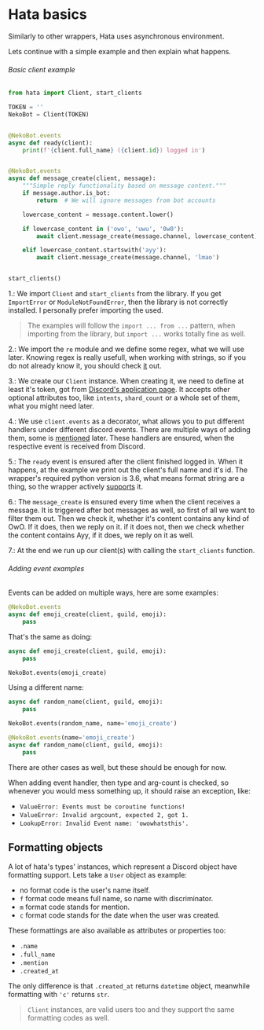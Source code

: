 # Hata basics

Similarly to other wrappers, Hata uses asynchronous environment.

Lets continue with a simple example and then explain what happens.

###### Basic client example

```py
from hata import Client, start_clients

TOKEN = ''
NekoBot = Client(TOKEN)


@NekoBot.events
async def ready(client):
    print(f'{client.full_name} ({client.id}) logged in')


@NekoBot.events
async def message_create(client, message):
    """Simple reply functionality based on message content."""
    if message.author.is_bot:
        return  # We will ignore messages from bot accounts

    lowercase_content = message.content.lower()

    if lowercase_content in ('owo', 'uwu', '0w0'):
        await client.message_create(message.channel, lowercase_content)

    elif lowercase_content.startswith('ayy'):
        await client.message_create(message.channel, 'lmao')


start_clients()

```

1.: We import `Client` and `start_clients` from the library. If you get
`ImportError` or `ModuleNotFoundError`, then the library is not correctly
installed. I personally prefer importing the used.

> The examples will follow the `import ... from ...` pattern, when importing
> from the library, but `import ...` works totally fine as well.

2.:  We import the `re` module and we define some regex, what we will use
later. Knowing regex is really usefull, when working with strings, so if you
do not already know it, you should check 
[it](https://docs.python.org/3/library/re.html) out.

3.: We create our `Client` instance. When creating it, we need to define at
least it's token, got from
[Discord's application page](https://discordapp.com/developers/applications).
It accepts other optional attributes too, like `intents`, `shard_count` or
a whole set of them, what you might need later.

4.: We use `client.events` as a decorator, what allows you to put different
handlers under different discord events. There are multiple ways of adding
them, some is [mentioned](#Adding-event-examples) later. These handlers are
ensured, when the respective event is received from Discord.

5.: The `ready` event is ensured after the client finished logged in. When it
happens, at the example we print out the client's full name and it's id. The
wrapper's required python version is 3.6, what means format string are a thing,
so the wrapper actively [supports](#Formatting-objects) it.

6.: The `message_create` is ensured every time when the client receives a
message. It is triggered after bot messages as well, so first of all we want
to filter them out. Then we check it, whether it's content contains any kind
of OwO. If it does, then we reply on it. if it does not, then we check whether
the content contains Ayy, if it does, we reply on it as well.

7.: At the end we run up our client(s) with calling the `start_clients`
function.

###### Adding event examples

Events can be added on multiple ways, here are some examples:

```py
@NekoBot.events
async def emoji_create(client, guild, emoji):
    pass
```

That's the same as doing:

```py
async def emoji_create(client, guild, emoji):
    pass

NekoBot.events(emoji_create)
```

Using a different name:

```py
async def random_name(client, guild, emoji):
    pass

NekoBot.events(random_name, name='emoji_create')
```


```py
@NekoBot.events(name='emoji_create')
async def random_name(client, guild, emoji):
    pass
```

There are other cases as well, but these should be enough for now.

When adding event handler, then type and arg-count is checked, so whenever you
would mess something up, it should raise an exception, like:

- `ValueError: Events must be coroutine functions!`
- `ValueError: Invalid argcount, expected 2, got 1.`
- `LookupError: Invalid Event name: 'owowhatsthis'.`

## Formatting objects

A lot of hata's types' instances, which represent a Discord object have
formatting support. Lets take a `User` object as example:

- no format code is the user's name itself.
- `f` format code means full name, so name with discriminator.
- `m` format code stands for mention.
- `c` format code stands for the date when the user was created.

These formattings are also available as attributes or properties too:

- `.name`
- `.full_name`
- `.mention`
- `.created_at`

The only difference is that `.created_at` returns `datetime` object, meanwhile
formatting with `'c'` returns `str`.

> `Client` instances, are valid users too and they support the same formatting
> codes as well.
